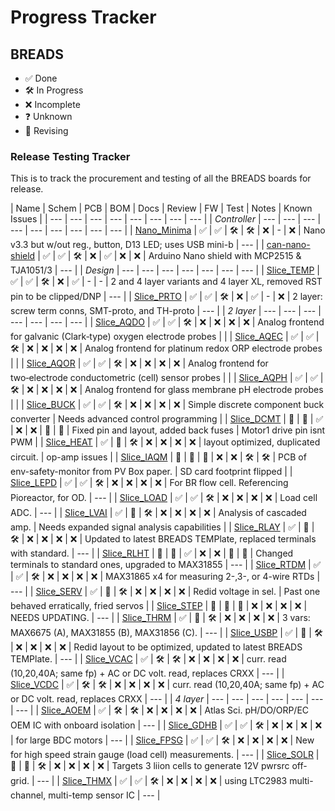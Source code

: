 
# Progress Tracker

## BREADS

- ✅ Done
- 🛠️ In Progress
- ❌ Incomplete
- ❓ Unknown
- 🔁 Revising

### Release Testing Tracker

This is to track the procurement and testing of all the BREADS boards for release.

| Name | Schem | PCB | BOM | Docs | Review | FW | Test | Notes | Known Issues |
| --- | --- | --- | --- | --- | --- | --- | --- |
| *Controller* | --- | --- | --- | --- | --- | --- | --- | --- | --- |
| [Nano_Minima](https://github.com/FEASTorg/Nano_KiCAD) | ✅ | ✅ | 🛠️ | 🛠️ | ❌ | - | ❌ | Nano v3.3 but w/out reg., button, D13 LED; uses USB mini-b | --- |
| [can-nano-shield](https://github.com/FEASTorg/can-nano-shield) | ✅ | ✅ | 🛠️ | ❌ | ✅ | ❌ | ❌ | Arduino Nano shield with MCP2515 & TJA1051/3 | --- |
| *Design* | --- | --- | --- | --- | --- | --- | --- |
| [Slice_TEMP](https://github.com/FEASTorg/Slice_TEMP) | ✅ | ✅ | 🛠️ | ❌ | ✅ | - | - | 2 and 4 layer variants and 4 layer XL, removed RST pin to be clipped/DNP | --- |
| [Slice_PRTO](https://github.com/FEASTorg/Slice_PRTO) | ✅ | ✅ | 🛠️ | ❌ | ✅ | - | ❌ | 2 layer: screw term conns, SMT-proto, and TH-proto | --- |
| *2 layer* | --- | --- | --- | --- | --- | --- | --- |
| [Slice_AQDO](https://github.com/FEASTorg/Slice_AQDO) | ✅ | ✅ | 🛠️ | ❌ | ❌ | ❌ | ❌ | Analog frontend for galvanic (Clark‑type) oxygen electrode probes |  |
| [Slice_AQEC](https://github.com/FEASTorg/Slice_AQEC) | ✅ | ✅ | 🛠️ | ❌ | ❌ | ❌ | ❌ | Analog frontend for platinum redox ORP electrode probes |  |
| [Slice_AQOR](https://github.com/FEASTorg/Slice_AQOR) | ✅ | ✅ | 🛠️ | ❌ | ❌ | ❌ | ❌ | Analog frontend for two‑electrode conductometric (cell) sensor probes |  |
| [Slice_AQPH](https://github.com/FEASTorg/Slice_AQPH) | ✅ | ✅ | 🛠️ | ❌ | ❌ | ❌ | ❌ | Analog frontend for glass membrane pH electrode probes |  |
| [Slice_BUCK](https://github.com/FEASTorg/Slice_BUCK) | ✅ | ✅ | 🛠️ | ❌ | ❌ | ❌ | ❌ | Simple discrete component buck converter | Needs advanced control programming |
| [Slice_DCMT](https://github.com/FEASTorg/Slice_DCMT) | 🔁 | 🔁 | ✅ | ❌ | ❌ | 🔁 | 🔁 | Fixed pin and layout, added back fuses | Motor1 drive pin isnt PWM |
| [Slice_HEAT](https://github.com/FEASTorg/Slice_HEAT) | ✅ | 🔁 | 🛠️ | ❌ | ❌ | ❌ | ❌ | layout optimized, duplicated circuit. | op-amp issues |
| [Slice_IAQM](https://github.com/FEASTorg/Slice_IAQM) | 🔁 | 🔁 | 🔁 | ❌ | ❌ | 🛠️ | 🛠️ | PCB of env-safety-monitor from PV Box paper. | SD card footprint flipped |
| [Slice_LEPD](https://github.com/FEASTorg/Slice_LEPD) | ✅ | ✅ | 🛠️ | ❌ | ❌ | ❌ | ❌ | For BR flow cell. Referencing Pioreactor, for OD. | --- |
| [Slice_LOAD](https://github.com/FEASTorg/Slice_LOAD) | ✅ | ✅ | 🛠️ | ❌ | ❌ | ❌ | ❌ | Load cell ADC. | --- |
| [Slice_LVAI](https://github.com/FEASTorg/Slice_LVAI) | ✅ | 🔁 | 🛠️ | ❌ | ❌ | ❌ | ❌ | Analysis of cascaded amp. | Needs expanded signal analysis capabilities |
| [Slice_RLAY](https://github.com/FEASTorg/Slice_RLAY) | ✅ | 🔁 | 🛠️ | ❌ | ❌ | ❌ | ❌ | Updated to latest BREADS TEMPlate, replaced terminals with standard. | --- |
| [Slice_RLHT](https://github.com/FEASTorg/Slice_RLHT) | 🔁 | 🔁 | ✅ | ❌ | ❌ | 🔁 | 🔁 | Changed terminals to standard ones, upgraded to MAX31855 | --- |
| [Slice_RTDM](https://github.com/FEASTorg/Slice_RTDM) | ✅ | ✅ | 🛠️ | ❌ | ❌ | ❌ | ❌ | MAX31865 x4 for measuring 2-,3-, or 4-wire RTDs | --- |
| [Slice_SERV](https://github.com/FEASTorg/Slice_SERV) | ✅ | 🔁 | 🛠️ | ❌ | ❌ | ❌ | ❌ | Redid voltage in sel. | Past one behaved erratically, fried servos |
| [Slice_STEP](https://github.com/FEASTorg/Slice_STEP) | 🔁 | 🔁 | 🔁 | ❌ | ❌ | ❌ | ❌ | NEEDS UPDATING. | --- |
| [Slice_THRM](https://github.com/FEASTorg/Slice_THRM) | ✅ | 🔁 | 🛠️ | ❌ | ❌ | ❌ | ❌ | 3 vars: MAX6675 (A), MAX31855 (B), MAX31856 (C). | --- |
| [Slice_USBP](https://github.com/FEASTorg/Slice_USBP) | ✅ | 🔁 | 🛠️ | ❌ | ❌ | ❌ | ❌ | Redid layout to be optimized, updated to latest BREADS TEMPlate. | --- |
| [Slice_VCAC](https://github.com/FEASTorg/Slice_VCAC) | ✅ | 🛠️ | 🛠️ | ❌ | ❌ | ❌ | ❌ | curr. read (10,20,40A; same fp) + AC or DC volt. read, replaces CRXX  | --- |
| [Slice_VCDC](https://github.com/FEASTorg/Slice_VCAC) | ✅ | 🛠️ | 🛠️ | ❌ | ❌ | ❌ | ❌ | curr. read (10,20,40A; same fp) + AC or DC volt. read, replaces CRXX  | --- |
| *4 layer* | --- | --- | --- | --- | --- | --- | --- |
| [Slice_AOEM](https://github.com/FEASTorg/Slice_AOEM) | ✅ | 🛠️ | 🛠️ | ❌ | ❌ | ❌ | ❌ | Atlas Sci. pH/DO/ORP/EC OEM IC with onboard isolation | --- |
| [Slice_GDHB](https://github.com/FEASTorg/Slice_GDHB) | ✅ | ✅ | 🛠️ | ❌ | ❌ | ❌ | ❌ | for large BDC motors | --- |
| [Slice_FPSG](https://github.com/FEASTorg/Slice_FPSG) | ✅ | ✅ | 🛠️ | ❌ | ❌ | ❌ | ❌ | New for high speed strain gauge (load cell) measurements. | --- |
| [Slice_SOLR](https://github.com/FEASTorg/Slice_SOLR) | 🔁 | 🔁 | 🛠️ | ❌ | ❌ | ❌ | ❌ | Targets 3 liion cells to generate 12V pwrsrc off-grid. | --- |
| [Slice_THMX](https://github.com/FEASTorg/Slice_THMX) | ✅ | ✅ | 🛠️ | ❌ | ❌ | ❌ | ❌ | using LTC2983 multi-channel, multi-temp sensor IC | --- |
